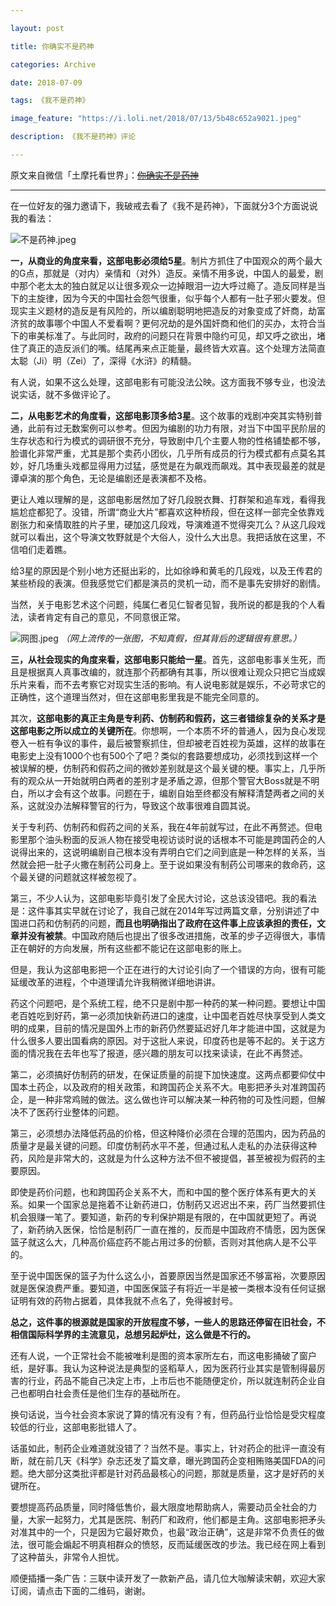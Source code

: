 ```yaml
---

layout: post

title: 你确实不是药神

categories: Archive

date: 2018-07-09

tags: 《我不是药神》

image_feature: "https://i.loli.net/2018/07/13/5b48c652a9021.jpeg"

description: 《我不是药神》评论

---
```


原文来自微信「土摩托看世界」：~~[你确实不是药神](https://mp.weixin.qq.com/s/8bv2MhHoiyNh1c7Yf4Xkpg)~~

---

在一位好友的强力邀请下，我破戒去看了《我不是药神》，下面就分3个方面说说我的看法：

![不是药神.jpeg](https://i.loli.net/2018/07/13/5b48c652a9021.jpeg)

**一，从商业的角度来看，这部电影必须给5星**。制片方抓住了中国观众的两个最大的G点，那就是（对内）亲情和（对外）造反。亲情不用多说，中国人的最爱，剧中那个老太太的独白就足以让很多观众一边掉眼泪一边大呼过瘾了。造反同样是当下的主旋律，因为今天的中国社会怨气很重，似乎每个人都有一肚子邪火要发。但现实主义题材的造反是有风险的，所以编剧聪明地把造反的对象变成了奸商，劫富济贫的故事哪个中国人不爱看啊？更何况劫的是外国奸商和他们的买办，太符合当下的审美标准了。与此同时，政府的问题只在背景中隐约可见，却又呼之欲出，堵住了真正的造反派们的嘴。结尾再来点正能量，最终皆大欢喜。这个处理方法简直太聪（Ji）明（Zei）了，深得《水浒》的精髓。

有人说，如果不这么处理，这部电影有可能没法公映。这方面我不够专业，也没法说实话，就不多做评论了。

**二，从电影艺术的角度看，这部电影顶多给3星**。这个故事的戏剧冲突其实特别普通，此前有过无数案例可以参考。但因为编剧的功力有限，对当下中国平民阶层的生存状态和行为模式的调研很不充分，导致剧中几个主要人物的性格铺垫都不够，脸谱化非常严重，尤其是那个卖药小团伙，几乎所有成员的行为模式都有点莫名其妙，好几场重头戏都显得用力过猛，感觉是在为飙戏而飙戏。其中表现最差的就是谭卓演的那个角色，无论是编剧还是表演都不及格。

更让人难以理解的是，这部电影居然加了好几段脱衣舞、打群架和追车戏，看得我尴尬症都犯了。没错，所谓“商业大片”都喜欢这种桥段，但在这样一部完全依靠戏剧张力和亲情取胜的片子里，硬加这几段戏，导演难道不觉得突兀么？从这几段戏就可以看出，这个导演文牧野就是个大俗人，没什么大出息。我把话放在这里，不信咱们走着瞧。

给3星的原因是个别小地方还挺出彩的，比如徐峥和黄毛的几段戏，以及王传君的某些桥段的表演。但我感觉它们都是演员的灵机一动，而不是事先安排好的剧情。

当然，关于电影艺术这个问题，纯属仁者见仁智者见智，我所说的都是我的个人看法，读者肯定有自己的意见，不同意很正常。

![网图.jpeg](https://i.loli.net/2018/07/13/5b48c652aa4c8.jpeg)
*（网上流传的一张图，不知真假，但其背后的逻辑很有意思。）*

**三，从社会现实的角度来看，这部电影只能给一星**。首先，这部电影事关生死，而且是根据真人真事改编的，就连那个药都确有其事，所以很难让观众只把它当成娱乐片来看，而不去考察它对现实生活的影响。有人说电影就是娱乐，不必苛求它的正确性，这个道理当然对，但在这部电影里我是不能完全同意的。

其次，**这部电影的真正主角是专利药、仿制药和假药，这三者错综复杂的关系才是这部电影之所以成立的关键所在**。你想啊，一个本质不坏的普通人，因为良心发现卷入一桩有争议的事件，最后被警察抓住，但却被老百姓视为英雄，这样的故事在电影史上没有1000个也有500个了吧？类似的套路要想成功，必须找到这样一个被误解的梗，仿制药和假药之间的微妙差别就是这个最关键的梗。事实上，几乎所有的观众从一开始就明白两者的差别才是矛盾之源，但那个警官大Boss就是不明白，所以才会有这个故事。问题在于，编剧自始至终都没有解释清楚两者之间的关系，这就没办法解释警官的行为，导致这个故事很难自圆其说。

关于专利药、仿制药和假药之间的关系，我在4年前就写过，在此不再赘述。但电影里那个油头粉面的反派人物在接受电视访谈时说的话根本不可能是跨国药企的人说得出来的，这说明编剧自己根本没有弄明白它们之间到底是一种怎样的关系，当然就会把一肚子火撒在制药公司身上。至于说如果没有制药公司哪来的救命药，这个最关键的问题就这样被忽视了。

第三，不少人认为，这部电影毕竟引发了全民大讨论，这总该没错吧。我的看法是：这件事其实早就在讨论了，我自己就在2014年写过两篇文章，分别讲述了中国进口药和仿制药的问题，**而且也明确指出了政府在这件事上应该承担的责任，文章并没有被禁**。中国政府随后也提出了很多改进措施，改革的步子迈得很大，事情正在朝好的方向发展，所有这些都不能记在这部电影的账上。

但是，我认为这部电影把一个正在进行的大讨论引向了一个错误的方向，很有可能延缓改革的进程，个中道理请允许我稍微详细地讲讲。

药这个问题吧，是个系统工程，绝不只是剧中那一种药的某一种问题。要想让中国老百姓吃到好药，第一必须加快新药进口的速度，让中国老百姓尽快享受到人类文明的成果，目前的情况是国外上市的新药仍然要延迟好几年才能进中国，这就是为什么很多人要出国看病的原因。对于这批人来说，印度药也是等不起的。关于这方面的情况我在去年也写了报道，感兴趣的朋友可以找来读读，在此不再赘述。

第二，必须搞好仿制药的研发，在保证质量的前提下加快速度。这两点都要仰仗中国本土药企，以及政府的相关政策，和跨国药企关系不大。电影把矛头对准跨国药企，是一种非常鸡贼的做法。这么做也许可以解决某一种药物的可及性问题，但解决不了医药行业整体的问题。

第三，必须想办法降低药品的价格，但这种降价必须在合理的范围内，因为药品的质量才是最关键的问题。印度仿制药水平不差，但通过私人走私的办法获得这种药，风险是非常大的，这就是为什么这种方法不但不被提倡，甚至被视为假药的主要原因。

即使是药价问题，也和跨国药企关系不大，而和中国的整个医疗体系有更大的关系。如果一个国家总是拖着不让新药进口，仿制药又迟迟出不来，药厂当然要抓住机会狠赚一笔了。要知道，新药的专利保护期是有限的，在中国就更短了。再说了，新药纳入医保，恰恰是制药厂一直在推的，反而是中国政府不情愿，因为医保篮子就这么大，几种高价癌症药不能占用过多的份额，否则对其他病人是不公平的。

至于说中国医保的篮子为什么这么小，首要原因当然是国家还不够富裕，次要原因就是医保浪费严重。要知道，中国医保篮子有将近一半是被一类根本没有任何证据证明有效的药物占据着，具体我就不点名了，免得被封号。

**总之，这件事的根源就是国家的开放程度不够，一些人的思路还停留在旧社会，不相信国际科学界的主流意见，总想另起炉灶，这么做是不行的。**

还有人说，一个正常社会不能被唯利是图的资本家所左右，而这电影捅破了窗户纸，是好事。我认为这种说法是典型的竖稻草人，因为医药行业其实是管制得最厉害的行业，药品不能自己决定上市，上市后也不能随便定价，所以就连制药企业自己也都明白社会责任是他们生存的基础所在。

换句话说，当今社会资本家说了算的情况有没有？有，但药品行业恰恰是受灾程度较低的行业，这部电影批错人了。

话虽如此，制药企业难道就没错了？当然不是。事实上，针对药企的批评一直没有断，就在前几天《科学》杂志还发了篇文章，曝光跨国药企变相贿赂美国FDA的问题。绝大部分这类批评都是针对药品最核心的问题，那就是质量，这才是好药的关键所在。

要想提高药品质量，同时降低售价，最大限度地帮助病人，需要动员全社会的力量，大家一起努力，尤其是医院、制药厂和政府，他们都是主角。这部电影把矛头对准其中的一个，只是因为它最好欺负，也最“政治正确”，这是非常不负责任的做法，很可能会煽起不明真相群众的愤怒，反而延缓医改的步法。我已经在网上看到了这种苗头，非常令人担忧。

顺便插播一条广告：三联中读开发了一款新产品，请几位大咖解读宋朝，欢迎大家订阅，请点击下面的二维码，谢谢。
